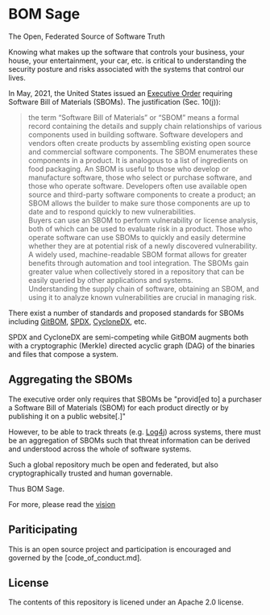 # BOM Sage

The Open, Federated Source of Software Truth

Knowing what makes up the software that controls your business, your house, your
entertainment, your car, etc. is critical to understanding the security posture
and risks associated with the systems that control our lives.

In May, 2021, the United States issued an [Executive Order](https://www.whitehouse.gov/briefing-room/presidential-actions/2021/05/12/executive-order-on-improving-the-nations-cybersecurity/)
requiring Software Bill of Materials (SBOMs). The justification (Sec. 10(j)):

> the term “Software Bill of Materials” or “SBOM” means a formal record containing the details and supply chain 
> relationships of various components used in building software.  Software developers and vendors often create 
> products by assembling existing open source and commercial software components.  The SBOM enumerates these 
> components in a product.  It is analogous to a list of ingredients on food packaging.  An SBOM is useful 
> to those who develop or manufacture software, those who select or purchase software, and those who operate software.
> Developers often use available open source and third-party software components to create a product; an SBOM 
> allows the builder to make sure those components are up to date and to respond quickly to new vulnerabilities.  
> Buyers can use an SBOM to perform vulnerability or license analysis, both of which can be used to evaluate risk 
> in a product.  Those who operate software can use SBOMs to quickly and easily determine whether they are at 
> potential risk of a newly discovered vulnerability.   A widely used, machine-readable SBOM format 
> allows for greater benefits through automation and tool integration.  The SBOMs gain greater value when 
> collectively stored in a repository that can be easily queried by other applications and systems.  
> Understanding the supply chain of software, obtaining an SBOM, and using it to analyze known 
> vulnerabilities are crucial in managing risk.

There exist a number of standards and proposed standards for SBOMs including [GitBOM](https://gitbom.dev/),
[SPDX](https://spdx.dev/), [CycloneDX](https://cyclonedx.org/), etc.

SPDX and CycloneDX are semi-competing while GitBOM augments both with a cryptographic (Merkle) directed acyclic
graph (DAG) of the binaries and files that compose a system.

## Aggregating the SBOMs

The executive order only requires that SBOMs be "provid[ed to] a purchaser a Software Bill of Materials (SBOM) for each product directly or 
by publishing it on a public website[.]"

However, to be able to track threats (e.g. [Log4j](https://www.cisa.gov/uscert/apache-log4j-vulnerability-guidance))
across systems, there must be an aggregation of SBOMs such that threat information can be derived and understood
across the whole of software systems.

Such a global repository much be open and federated, but also cryptographically trusted and human governable.

Thus BOM Sage.

For more, please read the [vision](info/vision.md)

## Pariticipating

This is an open source project and participation is encouraged and governed by the [code_of_conduct.md].

## License

The contents of this repository is licened under an Apache 2.0 license.
